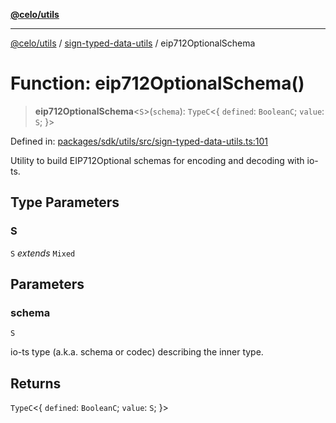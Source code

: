 [**@celo/utils**](../../README.md)

***

[@celo/utils](../../README.md) / [sign-typed-data-utils](../README.md) / eip712OptionalSchema

# Function: eip712OptionalSchema()

> **eip712OptionalSchema**\<`S`\>(`schema`): `TypeC`\<\{ `defined`: `BooleanC`; `value`: `S`; \}\>

Defined in: [packages/sdk/utils/src/sign-typed-data-utils.ts:101](https://github.com/celo-org/developer-tooling/blob/master/packages/sdk/utils/src/sign-typed-data-utils.ts#L101)

Utility to build EIP712Optional<T> schemas for encoding and decoding with io-ts.

## Type Parameters

### S

`S` *extends* `Mixed`

## Parameters

### schema

`S`

io-ts type (a.k.a. schema or codec) describing the inner type.

## Returns

`TypeC`\<\{ `defined`: `BooleanC`; `value`: `S`; \}\>
